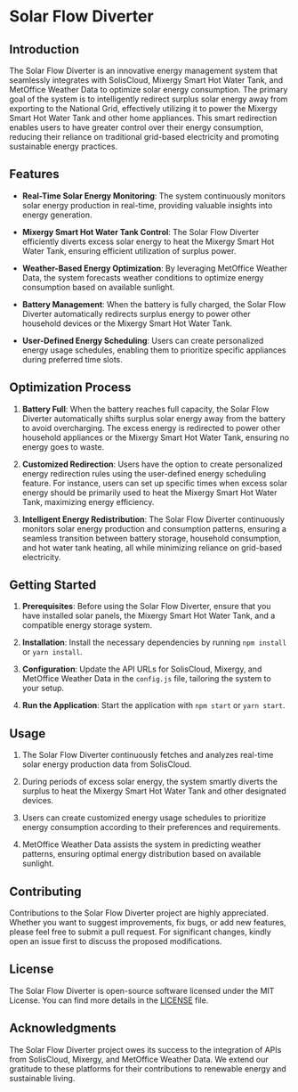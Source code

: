 # Solar Flow Diverter

## Introduction

The Solar Flow Diverter is an innovative energy management system that seamlessly integrates with SolisCloud, Mixergy Smart Hot Water Tank, and MetOffice Weather Data to optimize solar energy consumption. The primary goal of the system is to intelligently redirect surplus solar energy away from exporting to the National Grid, effectively utilizing it to power the Mixergy Smart Hot Water Tank and other home appliances. This smart redirection enables users to have greater control over their energy consumption, reducing their reliance on traditional grid-based electricity and promoting sustainable energy practices.

## Features

- **Real-Time Solar Energy Monitoring**: The system continuously monitors solar energy production in real-time, providing valuable insights into energy generation.

- **Mixergy Smart Hot Water Tank Control**: The Solar Flow Diverter efficiently diverts excess solar energy to heat the Mixergy Smart Hot Water Tank, ensuring efficient utilization of surplus power.

- **Weather-Based Energy Optimization**: By leveraging MetOffice Weather Data, the system forecasts weather conditions to optimize energy consumption based on available sunlight.

- **Battery Management**: When the battery is fully charged, the Solar Flow Diverter automatically redirects surplus energy to power other household devices or the Mixergy Smart Hot Water Tank.

- **User-Defined Energy Scheduling**: Users can create personalized energy usage schedules, enabling them to prioritize specific appliances during preferred time slots.

## Optimization Process

1. **Battery Full**: When the battery reaches full capacity, the Solar Flow Diverter automatically shifts surplus solar energy away from the battery to avoid overcharging. The excess energy is redirected to power other household appliances or the Mixergy Smart Hot Water Tank, ensuring no energy goes to waste.

2. **Customized Redirection**: Users have the option to create personalized energy redirection rules using the user-defined energy scheduling feature. For instance, users can set up specific times when excess solar energy should be primarily used to heat the Mixergy Smart Hot Water Tank, maximizing energy efficiency.

3. **Intelligent Energy Redistribution**: The Solar Flow Diverter continuously monitors solar energy production and consumption patterns, ensuring a seamless transition between battery storage, household consumption, and hot water tank heating, all while minimizing reliance on grid-based electricity.

## Getting Started

1. **Prerequisites**: Before using the Solar Flow Diverter, ensure that you have installed solar panels, the Mixergy Smart Hot Water Tank, and a compatible energy storage system.

2. **Installation**: Install the necessary dependencies by running `npm install` or `yarn install`.

3. **Configuration**: Update the API URLs for SolisCloud, Mixergy, and MetOffice Weather Data in the `config.js` file, tailoring the system to your setup.

4. **Run the Application**: Start the application with `npm start` or `yarn start`.

## Usage

1. The Solar Flow Diverter continuously fetches and analyzes real-time solar energy production data from SolisCloud.

2. During periods of excess solar energy, the system smartly diverts the surplus to heat the Mixergy Smart Hot Water Tank and other designated devices.

3. Users can create customized energy usage schedules to prioritize energy consumption according to their preferences and requirements.

4. MetOffice Weather Data assists the system in predicting weather patterns, ensuring optimal energy distribution based on available sunlight.

## Contributing

Contributions to the Solar Flow Diverter project are highly appreciated. Whether you want to suggest improvements, fix bugs, or add new features, please feel free to submit a pull request. For significant changes, kindly open an issue first to discuss the proposed modifications.

## License

The Solar Flow Diverter is open-source software licensed under the MIT License. You can find more details in the [LICENSE](LICENSE) file.

## Acknowledgments

The Solar Flow Diverter project owes its success to the integration of APIs from SolisCloud, Mixergy, and MetOffice Weather Data. We extend our gratitude to these platforms for their contributions to renewable energy and sustainable living.
